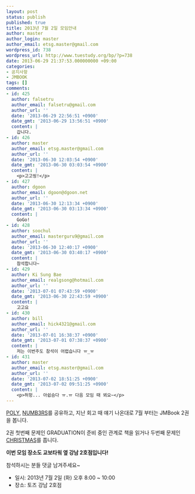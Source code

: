 ```yaml
---
layout: post
status: publish
published: true
title: 2013년 7월 2일 모임안내
author: master
author_login: master
author_email: etsg.master@gmail.com
wordpress_id: 738
wordpress_url: http://www.tuestudy.org/bp/?p=738
date: 2013-06-29 21:37:53.000000000 +09:00
categories:
- 공지사항
- JMBOOK
tags: []
comments:
- id: 425
  author: falsetru
  author_email: falsetru@gmail.com
  author_url: ''
  date: '2013-06-29 22:56:51 +0900'
  date_gmt: '2013-06-29 13:56:51 +0900'
  content: |
    갑니다.
- id: 426
  author: master
  author_email: etsg.master@gmail.com
  author_url: ''
  date: '2013-06-30 12:03:54 +0900'
  date_gmt: '2013-06-30 03:03:54 +0900'
  content: |
    <p>고고씽!</p>
- id: 427
  author: dgoon
  author_email: dgoon@dgoon.net
  author_url: ''
  date: '2013-06-30 12:13:34 +0900'
  date_gmt: '2013-06-30 03:13:34 +0900'
  content: |
    GoGo!
- id: 428
  author: soochul
  author_email: masterguru9@gmail.com
  author_url: ''
  date: '2013-06-30 12:40:17 +0900'
  date_gmt: '2013-06-30 03:40:17 +0900'
  content: |
    참석합니다~
- id: 429
  author: Ki Sung Bae
  author_email: realgsong@hotmail.com
  author_url: ''
  date: '2013-07-01 07:43:59 +0900'
  date_gmt: '2013-06-30 22:43:59 +0900'
  content: |
    고고요
- id: 430
  author: bill
  author_email: hick4321@gmail.com
  author_url: ''
  date: '2013-07-01 16:38:37 +0900'
  date_gmt: '2013-07-01 07:38:37 +0900'
  content: |
    저는 이번주도 참석이 어렵습니다 ㅠ_ㅠ
- id: 431
  author: master
  author_email: etsg.master@gmail.com
  author_url: ''
  date: '2013-07-02 18:51:25 +0900'
  date_gmt: '2013-07-02 09:51:25 +0900'
  content: |
    <p>허헝... 아쉽슴다 ㅠ.ㅠ 다음 모임 때 뵈요~</p>
---
```

<p><a href="http://algospot.com/judge/problem/read/POLY">POLY</a>, <a href="http://algospot.com/judge/problem/read/NUMB3RS">NUMB3RS</a>를 공유하고, 지난 회고 때 얘기 나온대로 7월 부터는 JMBook 2권을 봅니다.</p>

<p>2권 첫번째 문제인 GRADUATION이 준비 중인 관계로 책을 읽거나 두번째 문제인 <a href="http://algospot.com/judge/problem/read/CHRISTMAS">CHRISTMAS</a>를 풉니다.</p>

<p><strong>이번 모임 장소도 교보타워 옆 강남 2호점입니다!</strong></p>

<p>참석하시는 분들 댓글 남겨주세요~</p>

<ul>
<li>일시: 2013년 7월 2일 (화) 오후 8:00 ~ 10:00</li>
<li>장소: 토즈 강남 2호점</li>
</ul>
